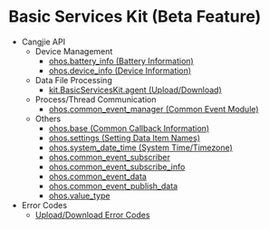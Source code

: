 # Basic Services Kit (Beta Feature)

- Cangjie API
    - Device Management
        - [ohos.battery_info (Battery Information)](cj-apis-battery_info.md)
        - [ohos.device_info (Device Information)](cj-apis-device_info.md)
    - Data File Processing
        - [kit.BasicServicesKit.agent (Upload/Download)](cj-apis-request-agent.md)
    - Process/Thread Communication
        - [ohos.common_event_manager (Common Event Module)](cj-apis-common_event_manager.md)
    - Others
        - [ohos.base (Common Callback Information)](cj-apis-base.md)
        - [ohos.settings (Setting Data Item Names)](cj-apis-settings.md)
        - [ohos.system_date_time (System Time/Timezone)](cj-apis-system_date_time.md)
        - [ohos.common_event_subscriber](cj-apis-common_event_subscriber.md)
        - [ohos.common_event_subscribe_info](cj-apis-common_event_subscribe_info.md)
        - [ohos.common_event_data](cj-apis-common_event_data.md)
        - [ohos.common_event_publish_data](cj-apis-common_event_publish_data.md)
        - [ohos.value_type](cj-apis-value_type.md)
- Error Codes
    - [Upload/Download Error Codes](cj-errorcode-request.md)